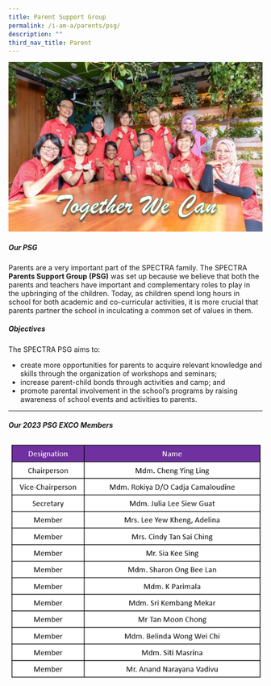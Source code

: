 ```yaml
---
title: Parent Support Group
permalink: /i-am-a/parents/psg/
description: ""
third_nav_title: Parent
---
```

![](/images/PSG-2022-28-July-02-1024x682.png)


##### Our PSG

Parents are a very important part of the SPECTRA family. The SPECTRA <b>Parents Support Group (PSG)</b> was set up because we believe that both the parents and teachers have important and complementary roles to play in the upbringing of the children. Today, as children spend long hours in school for both academic and co-curricular activities, it is more crucial that parents partner the school in inculcating a common set of values in them.
	
	
##### Objectives

The SPECTRA PSG aims to:
+ create more opportunities for parents to acquire relevant knowledge and skills through the organization of workshops and seminars;
+ increase parent-child bonds through activities and camp; and
+ promote&nbsp;parental involvement in the school’s programs by raising awareness of school events and activities to parents.
	
***
	
##### Our 2023 PSG EXCO Members
<img style="width:800px" src="/images/2023 psg - oct.png">